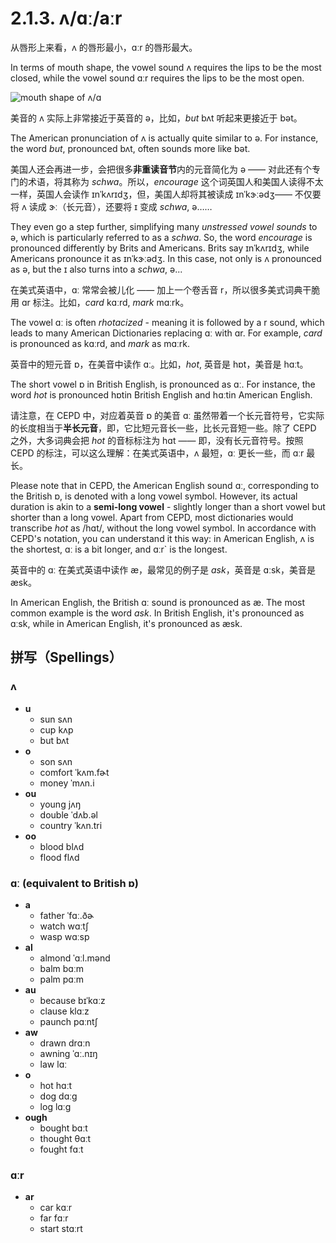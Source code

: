 # 2.1.3. <span class="pho">ʌ/ɑː/aːr</span>

从唇形上来看，<span class="pho">ʌ</span> 的唇形最小，<span class="pho">ɑːr</span> 的唇形最大。

In terms of mouth shape, the vowel sound <span class="pho">ʌ</span> requires the lips to be the most closed, while the vowel sound <span class="pho">ɑːr</span> requires the lips to be the most open.

![mouth shape of ʌ/ɑ](/images/vowels-mouth-ʌ-ɑ.svg)

美音的 <span class="pho">ʌ</span> 实际上非常接近于英音的 <span class="pho">ə</span>，比如，*but* <span class="pho alt">bʌt</span> <span class="speak-word-inline" data-audio-us-male="/audios/us/but-us-male.mp3" data-audio-us-female="/audios/us/but-us-female.mp3"></span>听起来更接近于 <span class="pho alt">bət</span>。

The American pronunciation of <span class="pho">ʌ</span> is actually quite similar to <span class="pho">ə</span>. For instance, the word *but*, pronounced <span class="pho alt">bʌt</span>, often sounds more like <span class="pho alt">bət</span>.

美国人还会再进一步，会把很多**非重读音节**内的元音简化为 <span class="pho">ə</span> —— 对此还有个专门的术语，将其称为 *schwa*。所以，*encourage* 这个词英国人和美国人读得不太一样，英国人会读作 <span class="pho alt">ɪnˈkʌrɪdʒ</span><span class="speak-word-inline" data-audio-uk-male="/audios/us/encourage-uk-male.mp3" data-audio-uk-female="/audios/us/encourage-uk-female.mp3"></span>，但，美国人却将其被读成 <span class="pho alt">ɪnˈkɝːədʒ</span><span class="speak-word-inline" data-audio-us-male="/audios/us/encourage-us-male.mp3" data-audio-us-female="/audios/us/encourage-us-female.mp3"></span>—— 不仅要将 <span class="pho">ʌ</span> 读成 <span class="pho">ɝː</span>（长元音），还要将 <span class="pho">ɪ</span> 变成 *schwa*, <span class="pho">ə</span>……

They even go a step further, simplifying many *unstressed vowel sounds* to <span class="pho">ə</span>, which is particularly referred to as a *schwa*. So, the word *encourage* is pronounced differently by Brits and Americans. Brits say <span class="pho alt">ɪnˈkʌrɪdʒ</span><span class="speak-word-inline" data-audio-uk-male="/audios/us/encourage-uk-male.mp3" data-audio-uk-female="/audios/us/encourage-uk-female.mp3"></span>, while Americans pronounce it as <span class="pho alt">ɪnˈkɝːədʒ</span><span class="speak-word-inline" data-audio-us-male="/audios/us/encourage-us-male.mp3" data-audio-us-female="/audios/us/encourage-us-female.mp3"></span>. In this case, not only is <span class="pho">ʌ</span> pronounced as <span class="pho">ə</span>, but the <span class="pho">ɪ</span> also turns into a *schwa*, <span class="pho">ə</span>...

在美式英语中，<span class="pho">ɑː</span> 常常会被儿化 —— 加上一个卷舌音 <span class="pho">r</span>，所以很多美式词典干脆用 <span class="pho">ɑr</span> 标注。比如，*card* <span class="pho alt">kɑːrd</span><span class="speak-word-inline" data-audio-us-male="/audios/us/card-us-male.mp3" data-audio-us-female="/audios/us/card-us-female.mp3"></span>, *mark* <span class="pho alt">mɑːrk</span><span class="speak-word-inline" data-audio-us-male="/audios/us/mark-us-male.mp3" data-audio-us-female="/audios/us/mark-us-female.mp3"></span>。

The vowel <span class="pho">ɑː</span> is often *rhotacized* - meaning it is followed by a <span class="pho">r</span> sound, which leads to many American Dictionaries replacing <span class="pho">ɑː</span> with <span class="pho">ɑr</span>. For example, *card* is pronounced as <span class="pho alt">kɑːrd</span><span class="speak-word-inline" data-audio-us-male="/audios/us/card-us-male.mp3" data-audio-us-female="/audios/us/card-us-female.mp3"></span>, and *mark* as <span class="pho alt">mɑːrk</span><span class="speak-word-inline" data-audio-us-male="/audios/us/mark-us-male.mp3" data-audio-us-female="/audios/us/mark-us-female.mp3"></span>.

英音中的短元音 <span class="pho">ɒ</span>，在美音中读作 <span class="pho">ɑː</span>。比如，*hot*, 英音是 <span class="pho alt">hɒt</span><span class="speak-word-inline" data-audio-uk-male="/audios/us/hot-uk-male.mp3" data-audio-uk-female="/audios/us/hot-uk-female.mp3"></span>，美音是 <span class="pho alt">hɑːt</span><span class="speak-word-inline" data-audio-us-male="/audios/us/hot-us-male.mp3" data-audio-us-female="/audios/us/hot-us-female.mp3"></span>。

The short vowel <span class="pho">ɒ</span> in British English, is pronounced as <span class="pho">ɑː</span>. For instance, the word *hot* is pronounced <span class="pho alt">hɒt</span><span class="speak-word-inline" data-audio-uk-male="/audios/us/hot-uk-male.mp3" data-audio-uk-female="/audios/us/hot-uk-female.mp3"></span>in British English and <span class="pho alt">hɑːt</span><span class="speak-word-inline" data-audio-us-male="/audios/us/hot-us-male.mp3" data-audio-us-female="/audios/us/hot-us-female.mp3"></span>in American English.

请注意，在 CEPD 中，对应着英音 <span class="pho">ɒ</span> 的美音 <span class="pho">ɑː</span> 虽然带着一个长元音符号，它实际的长度相当于**半长元音**，即，它比短元音长一些，比长元音短一些。除了 CEPD 之外，大多词典会把 *hot* 的音标标注为 <span class="pho alt">hɑt</span> —— 即，没有长元音符号。按照 CEPD 的标注，可以这么理解：在美式英语中，<span class="pho">ʌ</span> 最短，<span class="pho">ɑː</span> 更长一些，而 <span class="pho">ɑːr</span> 最长。

Please note that in CEPD, the American English sound <span class="pho">ɑː</span>, corresponding to the British <span class="pho">ɒ</span>, is denoted with a long vowel symbol. However, its actual duration is akin to a **semi-long vowel** - slightly longer than a short vowel but shorter than a long vowel. Apart from CEPD, most dictionaries would transcribe *hot* as <span class="pho alt">/hɑt/</span>, without the long vowel symbol. In accordance with CEPD's notation, you can understand it this way: in American English, <span class="pho">ʌ</span> is the shortest, <span class="pho">ɑː</span> is a bit longer, and <span class="pho">ɑːr`</span> is the longest.

英音中的 <span class="pho">ɑː</span> 在美式英语中读作 <span class="pho">æ</span>，最常见的例子是 *ask*，英音是 <span class="pho alt">ɑːsk</span><span class="speak-word-inline" data-audio-uk-male="/audios/us/ask-uk-male.mp3" data-audio-uk-female="/audios/us/ask-uk-female.mp3"></span>，美音是 <span class="pho alt">æsk</span><span class="speak-word-inline" data-audio-us-male="/audios/us/ask-us-male.mp3" data-audio-us-female="/audios/us/ask-us-female.mp3"></span>。

In American English, the British <span class="pho">ɑː</span> sound is pronounced as <span class="pho">æ</span>. The most common example is the word *ask*. In British English, it's pronounced as <span class="pho alt">ɑːsk</span><span class="speak-word-inline" data-audio-uk-male="/audios/us/ask-uk-male.mp3" data-audio-uk-female="/audios/us/ask-uk-female.mp3"></span>, while in American English, it's pronounced as <span class="pho alt">æsk</span><span class="speak-word-inline" data-audio-us-male="/audios/us/ask-us-male.mp3" data-audio-us-female="/audios/us/ask-us-female.mp3"></span>.

## 拼写（Spellings）

### <span class="pho">ʌ</span>

* **u**
  * sun <span class="pho alt">sʌn</span> <span class="speak-word-inline" data-audio-us-male="/audios/us/sun-us-male.mp3" data-audio-us-female="/audios/us/sun-us-female.mp3"></span>
  * cup <span class="pho alt">kʌp</span> <span class="speak-word-inline" data-audio-us-male="/audios/us/cup-us-male.mp3" data-audio-us-female="/audios/us/cup-us-female.mp3"></span>
  * but <span class="pho alt">bʌt</span> <span class="speak-word-inline" data-audio-us-male="/audios/us/but-us-male.mp3" data-audio-us-female="/audios/us/but-us-female.mp3"></span>
* **o**
  * son <span class="pho alt">sʌn</span> <span class="speak-word-inline" data-audio-us-male="/audios/us/son-us-male.mp3" data-audio-us-female="/audios/us/son-us-female.mp3"></span>
  * comfort <span class="pho alt">ˈkʌm.fɚt</span> <span class="speak-word-inline" data-audio-us-male="/audios/us/comfort-us-male.mp3" data-audio-us-female="/audios/us/comfort-us-female.mp3"></span>
  * money <span class="pho alt">ˈmʌn.i</span> <span class="speak-word-inline" data-audio-us-male="/audios/us/money-us-male.mp3" data-audio-us-female="/audios/us/money-us-female.mp3"></span>
* **ou**
  * young <span class="pho alt">jʌŋ</span> <span class="speak-word-inline" data-audio-us-male="/audios/us/young-us-male.mp3" data-audio-us-female="/audios/us/young-us-female.mp3"></span>
  * double <span class="pho alt">ˈdʌb.əl</span> <span class="speak-word-inline" data-audio-us-male="/audios/us/double-us-male.mp3" data-audio-us-female="/audios/us/double-us-female.mp3"></span>
  * country <span class="pho alt">ˈkʌn.tri</span> <span class="speak-word-inline" data-audio-us-male="/audios/us/country-us-male.mp3" data-audio-us-female="/audios/us/country-us-female.mp3"></span>
* **oo**
  * blood <span class="pho alt">blʌd</span> <span class="speak-word-inline" data-audio-us-male="/audios/us/blood-us-male.mp3" data-audio-us-female="/audios/us/blood-us-female.mp3"></span>
  * flood <span class="pho alt">flʌd</span> <span class="speak-word-inline" data-audio-us-male="/audios/us/flood-us-male.mp3" data-audio-us-female="/audios/us/flood-us-female.mp3"></span>

### <span class="pho">ɑː</span> (equivalent to British <span class="pho">ɒ</span>)

* **a**
  * father <span class="pho alt">ˈfɑː.ðɚ</span> <span class="speak-word-inline" data-audio-us-male="/audios/us/father-us-male.mp3" data-audio-us-female="/audios/us/father-us-female.mp3"></span>
  * watch <span class="pho alt">wɑːtʃ</span> <span class="speak-word-inline" data-audio-us-male="/audios/us/watch-us-male.mp3" data-audio-us-female="/audios/us/watch-us-female.mp3"></span>
  * wasp <span class="pho alt">wɑːsp</span> <span class="speak-word-inline" data-audio-us-male="/audios/us/wasp-us-male.mp3" data-audio-us-female="/audios/us/wasp-us-female.mp3"></span>
* **al**
  * almond <span class="pho alt">ˈɑːl.mənd</span> <span class="speak-word-inline" data-audio-us-male="/audios/us/almond-us-male.mp3" data-audio-us-female="/audios/us/almond-us-female.mp3"></span>
  * balm <span class="pho alt">bɑːm</span> <span class="speak-word-inline" data-audio-us-male="/audios/us/balm-us-male.mp3" data-audio-us-female="/audios/us/balm-us-female.mp3"></span>
  * palm <span class="pho alt">pɑːm</span> <span class="speak-word-inline" data-audio-us-male="/audios/us/palm-us-male.mp3" data-audio-us-female="/audios/us/palm-us-female.mp3"></span>
* **au**
  * because <span class="pho alt">bɪˈkɑːz</span> <span class="speak-word-inline" data-audio-us-male="/audios/us/because-us-male.mp3" data-audio-us-female="/audios/us/because-us-female.mp3"></span>
  * clause <span class="pho alt">klɑːz</span> <span class="speak-word-inline" data-audio-us-male="/audios/us/clause-us-male.mp3" data-audio-us-female="/audios/us/clause-us-female.mp3"></span>
  * paunch <span class="pho alt">pɑːntʃ</span> <span class="speak-word-inline" data-audio-us-male="/audios/us/paunch-us-male.mp3" data-audio-us-female="/audios/us/paunch-us-female.mp3"></span>
* **aw**
  * drawn <span class="pho alt">drɑːn</span> <span class="speak-word-inline" data-audio-us-male="/audios/us/drawn-us-male.mp3" data-audio-us-female="/audios/us/drawn-us-female.mp3"></span>
  * awning <span class="pho alt">ˈɑː.nɪŋ</span> <span class="speak-word-inline" data-audio-us-male="/audios/us/awning-us-male.mp3" data-audio-us-female="/audios/us/awning-us-female.mp3"></span>
  * law <span class="pho alt">lɑː</span> <span class="speak-word-inline" data-audio-us-male="/audios/us/law-us-male.mp3" data-audio-us-female="/audios/us/law-us-female.mp3"></span>
* **o**
  * hot <span class="pho alt">hɑːt</span> <span class="speak-word-inline" data-audio-us-male="/audios/us/hot-us-male.mp3" data-audio-us-female="/audios/us/hot-us-female.mp3"></span>
  * dog <span class="pho alt">dɑːɡ</span> <span class="speak-word-inline" data-audio-us-male="/audios/us/dog-us-male.mp3" data-audio-us-female="/audios/us/dog-us-female.mp3"></span>
  * log <span class="pho alt">lɑːɡ</span> <span class="speak-word-inline" data-audio-us-male="/audios/us/log-us-male.mp3" data-audio-us-female="/audios/us/log-us-female.mp3"></span>
* **ough**
  * bought <span class="pho alt">bɑːt</span> <span class="speak-word-inline" data-audio-us-male="/audios/us/bought-us-male.mp3" data-audio-us-female="/audios/us/bought-us-female.mp3"></span>
  * thought <span class="pho alt">θɑːt</span> <span class="speak-word-inline" data-audio-us-male="/audios/us/thought-us-male.mp3" data-audio-us-female="/audios/us/thought-us-female.mp3"></span>
  * fought <span class="pho alt">fɑːt</span> <span class="speak-word-inline" data-audio-us-male="/audios/us/fought-us-male.mp3" data-audio-us-female="/audios/us/fought-us-female.mp3"></span>

### <span class="pho">ɑːr</span>

* **ar**
  * car <span class="pho alt">kɑːr</span> <span class="speak-word-inline" data-audio-us-male="/audios/us/car-us-male.mp3" data-audio-us-female="/audios/us/car-us-female.mp3"></span>
  * far <span class="pho alt">fɑːr</span> <span class="speak-word-inline" data-audio-us-male="/audios/us/far-us-male.mp3" data-audio-us-female="/audios/us/far-us-female.mp3"></span>
  * start <span class="pho alt">stɑːrt</span> <span class="speak-word-inline" data-audio-us-male="/audios/us/start-us-male.mp3" data-audio-us-female="/audios/us/start-us-female.mp3"></span>
